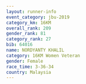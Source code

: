 ```yaml
---
layout: runner-info 
event_category: jbu-2019 
category_km: 16KM  
overall_rank: 209
gender_rank: 81
category_rank: 27
bib: 64016
name: NORDYANTY KHALIL
category: 16KM Women Veteran
gender: Female
race_time: 3-36-34
country: Malaysia
---
```

